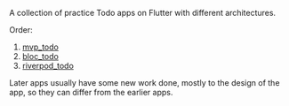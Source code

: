 A collection of practice Todo apps on Flutter with different architectures.

Order:
1. [mvp_todo](mvp_todo)
2. [bloc_todo](bloc_todo)
3. [riverpod_todo](riverpod_todo)

Later apps usually have some new work done, mostly to the design of the app, so
they can differ from the earlier apps.
